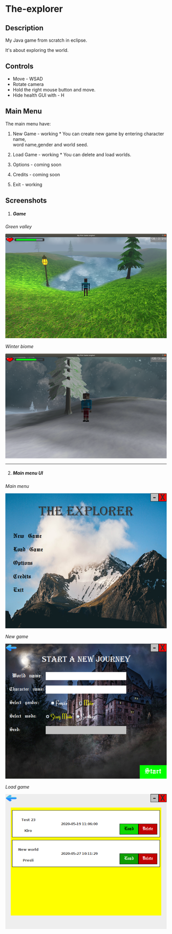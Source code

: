 <h1>The-explorer</h1>


  <h2>Description</h2>


  <p>My Java game from scratch in eclipse.</p>
  <p>It's about exploring the world.</p>

  <h2>Controls</h2>


  * Move - WSAD
  * Rotate camera
   * Hold the right mouse button and move.
  * Hide health GUI with - H

<h2>Main Menu</h2>


  The main menu have:

  1. New Game - working
    * You can create new game by entering character name,<br>
    word name,gender and world seed.


  2. Load Game - working
    * You can delete and load worlds.


  3. Options - coming soon

  4. Credits - coming soon

  5. Exit - working

<h2>Screenshots</h2>


  1. <h5>Game</h5>

  *Green valley*

![Screenshot 1](/screenshots/sc1.png)

  *Winter biome*

![Screenshot 2](/screenshots/sc2.png)

***

  2. <h5>Main menu UI</h5>

  *Main menu*

![main menu](/screenshots/mm1.png)

  *New game*

![new game](/screenshots/ng1.png)

  *Load game*

![new game](/screenshots/lg1.png)
